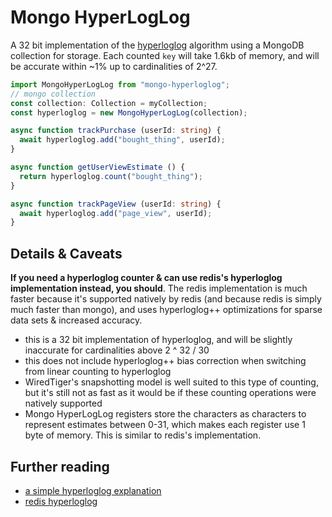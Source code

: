# Mongo HyperLogLog

A 32 bit implementation of the [hyperloglog](https://en.wikipedia.org/wiki/HyperLogLog) algorithm using a MongoDB collection for storage. Each counted `key` will take 1.6kb of memory, and will be accurate within ~1% up to cardinalities of 2^27.

```typescript
import MongoHyperLogLog from "mongo-hyperloglog";
// mongo collection
const collection: Collection = myCollection;
const hyperloglog = new MongoHyperLogLog(collection);

async function trackPurchase (userId: string) {
  await hyperloglog.add("bought_thing", userId);
}

async function getUserViewEstimate () {
  return hyperloglog.count("bought_thing");
}

async function trackPageView (userId: string) {
  await hyperloglog.add("page_view", userId);
}
```

## Details & Caveats

**If you need a hyperloglog counter & can use redis's hyperloglog implementation instead, you should**. The redis implementation is much faster because it's supported natively by redis (and because redis is simply much faster than mongo), and uses hyperloglog++ optimizations for sparse data sets & increased accuracy.

- this is a 32 bit implementation of hyperloglog, and will be slightly inaccurate for cardinalities above 2 ^ 32 / 30
- this does not include hyperloglog++ bias correction when switching from linear counting to hyperloglog
- WiredTiger's snapshotting model is well suited to this type of counting, but it's still not as fast as it would be if these counting operations were natively supported
- Mongo HyperLogLog registers store the characters as characters to represent estimates between 0-31, which makes each register use 1 byte of memory. This is similar to redis's implementation.

## Further reading

- [a simple hyperloglog explanation](https://stackoverflow.com/questions/12327004/how-does-the-hyperloglog-algorithm-work)
- [redis hyperloglog](http://antirez.com/news/75)